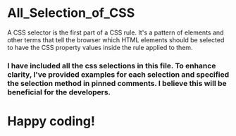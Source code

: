 # All_Selection_of_CSS
<p>A CSS selector is the first part of a CSS rule. It's a pattern of elements and other terms that tell the browser which HTML elements should be selected to have the CSS property values inside the rule applied to them.</p> 
<h3>I have included all the <b>css selections</b> in this file. To enhance clarity, I've provided examples for each selection and specified the selection method in pinned comments. I believe this will be beneficial for the developers.<h3/>
<h1>Happy coding!</h1>
